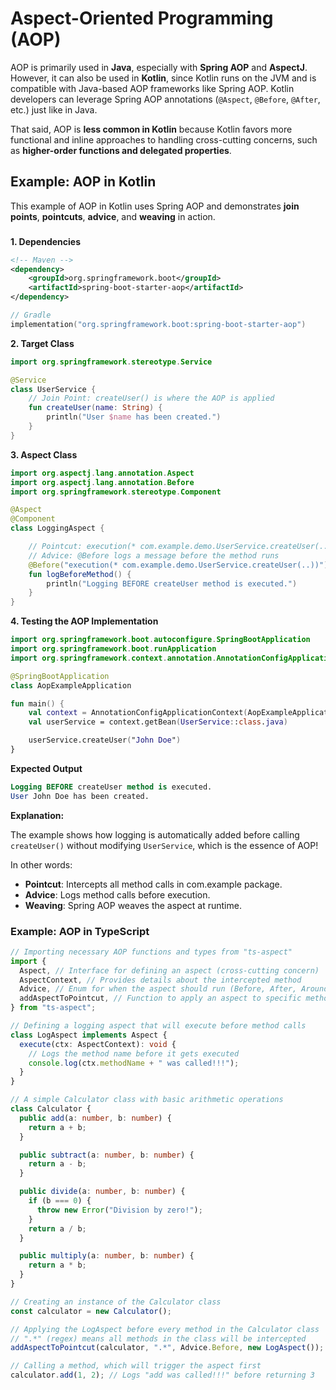 # Aspect-Oriented Programming (AOP)

AOP is primarily used in **Java**, especially with **Spring AOP** and **AspectJ**. However, it can also be used in **Kotlin**, since Kotlin runs on the JVM and is compatible with Java-based AOP frameworks like Spring AOP. Kotlin developers can leverage Spring AOP annotations (`@Aspect`, `@Before`, `@After`, etc.) just like in Java.

That said, AOP is **less common in Kotlin** because Kotlin favors more functional and inline approaches to handling cross-cutting concerns, such as **higher-order functions and delegated properties**.

## Example: AOP in Kotlin

This example of AOP in Kotlin uses Spring AOP and demonstrates **join** **points**, **pointcuts**, **advice**, and **weaving** in action.

###

**1. Dependencies**

```xml
<!-- Maven -->
<dependency>
    <groupId>org.springframework.boot</groupId>
    <artifactId>spring-boot-starter-aop</artifactId>
</dependency>
```

```kotlin
// Gradle
implementation("org.springframework.boot:spring-boot-starter-aop")
```

**2. Target Class**

```kotlin
import org.springframework.stereotype.Service

@Service
class UserService {
    // Join Point: createUser() is where the AOP is applied
    fun createUser(name: String) {
        println("User $name has been created.")
    }
}
```

**3. Aspect Class**

```kotlin
import org.aspectj.lang.annotation.Aspect
import org.aspectj.lang.annotation.Before
import org.springframework.stereotype.Component

@Aspect
@Component
class LoggingAspect {

    // Pointcut: execution(* com.example.demo.UserService.createUser(..)) targets the createUser()-method
    // Advice: @Before logs a message before the method runs
    @Before("execution(* com.example.demo.UserService.createUser(..))")
    fun logBeforeMethod() {
        println("Logging BEFORE createUser method is executed.")
    }
}
```

**4. Testing the AOP Implementation**

```kotlin
import org.springframework.boot.autoconfigure.SpringBootApplication
import org.springframework.boot.runApplication
import org.springframework.context.annotation.AnnotationConfigApplicationContext

@SpringBootApplication
class AopExampleApplication

fun main() {
    val context = AnnotationConfigApplicationContext(AopExampleApplication::class.java)
    val userService = context.getBean(UserService::class.java)

    userService.createUser("John Doe")
}
```

**Expected Output**

```sql
Logging BEFORE createUser method is executed.
User John Doe has been created.
```

**Explanation:**

The example shows how logging is automatically added before calling `createUser()` without modifying `UserService`, which is the essence of AOP!

In other words:

- **Pointcut**: Intercepts all method calls in com.example package.
- **Advice**: Logs method calls before execution.
- **Weaving**: Spring AOP weaves the aspect at runtime.

### Example: AOP in TypeScript

```typescript
// Importing necessary AOP functions and types from "ts-aspect"
import {
  Aspect, // Interface for defining an aspect (cross-cutting concern)
  AspectContext, // Provides details about the intercepted method
  Advice, // Enum for when the aspect should run (Before, After, Around, etc.)
  addAspectToPointcut, // Function to apply an aspect to specific methods
} from "ts-aspect";

// Defining a logging aspect that will execute before method calls
class LogAspect implements Aspect {
  execute(ctx: AspectContext): void {
    // Logs the method name before it gets executed
    console.log(ctx.methodName + " was called!!!");
  }
}

// A simple Calculator class with basic arithmetic operations
class Calculator {
  public add(a: number, b: number) {
    return a + b;
  }

  public subtract(a: number, b: number) {
    return a - b;
  }

  public divide(a: number, b: number) {
    if (b === 0) {
      throw new Error("Division by zero!");
    }
    return a / b;
  }

  public multiply(a: number, b: number) {
    return a * b;
  }
}

// Creating an instance of the Calculator class
const calculator = new Calculator();

// Applying the LogAspect before every method in the Calculator class
// ".*" (regex) means all methods in the class will be intercepted
addAspectToPointcut(calculator, ".*", Advice.Before, new LogAspect());

// Calling a method, which will trigger the aspect first
calculator.add(1, 2); // Logs "add was called!!!" before returning 3
```
